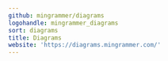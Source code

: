 ```yaml
---
github: mingrammer/diagrams
logohandle: mingrammer_diagrams
sort: diagrams
title: Diagrams
website: 'https://diagrams.mingrammer.com/'
---
```


